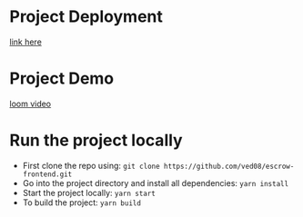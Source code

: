 # Project Deployment
[link here](https://escrow-frontend-hazel.vercel.app/)
# Project Demo
[loom video](https://www.loom.com/share/7851784b39174fb4bcba3bce10f28a0c?sid=77899211-41f8-4786-aeda-14c23b26642a)
# Run the project locally
- First clone the repo using: `git clone https://github.com/ved08/escrow-frontend.git`<br>
- Go into the project directory and install all dependencies: `yarn install`<br>
- Start the project locally: `yarn start`<br>
- To build the project: `yarn build`